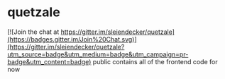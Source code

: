 quetzale
========

[![Join the chat at https://gitter.im/sleiendecker/quetzale](https://badges.gitter.im/Join%20Chat.svg)](https://gitter.im/sleiendecker/quetzale?utm_source=badge&utm_medium=badge&utm_campaign=pr-badge&utm_content=badge)
public contains all of the frontend code for now